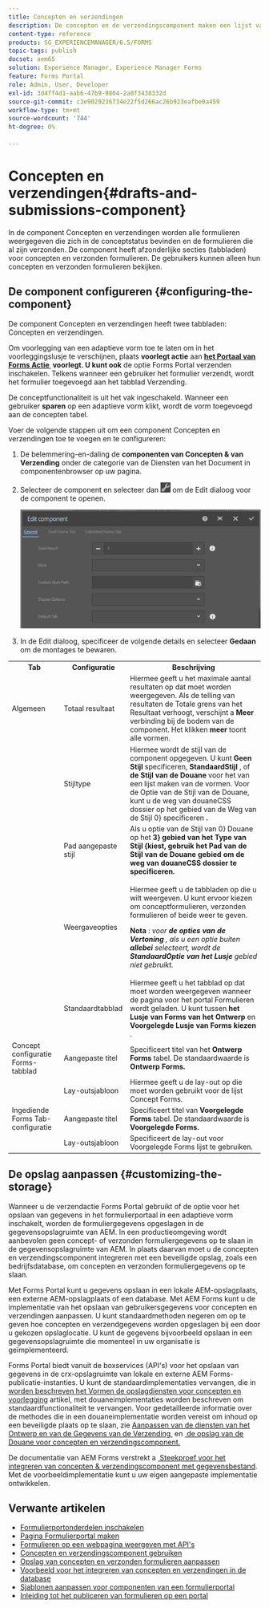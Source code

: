 ```yaml
---
title: Concepten en verzendingen
description: De concepten en de verzendingscomponent maken een lijst van vormen die in de ontwerpstaat zijn en reeds voorgelegd. U kunt de vormgeving en stijl van de component aanpassen.
content-type: reference
products: SG_EXPERIENCEMANAGER/6.5/FORMS
topic-tags: publish
docset: aem65
solution: Experience Manager, Experience Manager Forms
feature: Forms Portal
role: Admin, User, Developer
exl-id: 3d4ff4d1-aab6-47b9-9804-2a0f3438332d
source-git-commit: c3e9029236734e22f5d266ac26b923eafbe0a459
workflow-type: tm+mt
source-wordcount: '744'
ht-degree: 0%

---
```


# Concepten en verzendingen{#drafts-and-submissions-component}

In de component Concepten en verzendingen worden alle formulieren weergegeven die zich in de conceptstatus bevinden en de formulieren die al zijn verzonden. De component heeft afzonderlijke secties (tabbladen) voor concepten en verzonden formulieren. De gebruikers kunnen alleen hun concepten en verzonden formulieren bekijken.

## De component configureren {#configuring-the-component}

De component Concepten en verzendingen heeft twee tabbladen: Concepten en verzendingen.

Om voorlegging van een adaptieve vorm toe te laten om in het voorleggingslusje te verschijnen, plaats **voorlegt actie** aan **[het Portaal van Forms Actie &#x200B;](../../forms/using/configuring-submit-actions.md) voorlegt. U kunt ook** de optie Forms Portal verzenden inschakelen. Telkens wanneer een gebruiker het formulier verzendt, wordt het formulier toegevoegd aan het tabblad Verzending.

De conceptfunctionaliteit is uit het vak ingeschakeld. Wanneer een gebruiker **sparen** op een adaptieve vorm klikt, wordt de vorm toegevoegd aan de concepten tabel.

Voer de volgende stappen uit om een component Concepten en verzendingen toe te voegen en te configureren:

1. De belemmering-en-daling de **componenten van Concepten &amp; van Verzending** onder de categorie van de Diensten van het Document in componentenbrowser op uw pagina.
1. Selecteer de component en selecteer dan ![&#x200B; settings_icon &#x200B;](assets/settings_icon.png) om de Edit dialoog voor de component te openen.

   ![&#x200B; Concepten &amp; component van de Verzending &#x200B;](assets/drafts-submissions-edit.png)

1. In de Edit dialoog, specificeer de volgende details en selecteer **Gedaan** om de montages te bewaren.

<table>
 <tbody>
  <tr>
   <th>Tab</th>
   <th>Configuratie</th>
   <th>Beschrijving</th>
  </tr>
  <tr>
   <td>Algemeen</td>
   <td>Totaal resultaat</td>
   <td>Hiermee geeft u het maximale aantal resultaten op dat moet worden weergegeven. Als de telling van resultaten de Totale grens van het Resultaat verhoogt, verschijnt a <strong> Meer </strong> verbinding bij de bodem van de component. Het klikken <strong> meer </strong> toont alle vormen. </td>
  </tr>
  <tr>
   <td> </td>
   <td>Stijltype</td>
   <td>Hiermee wordt de stijl van de component opgegeven. U kunt <strong> Geen Stijl </strong> specificeren, <strong> StandaardStijl </strong>, of <strong> de Stijl van de Douane </strong> voor het van een lijst maken van de vormen. Voor de Optie van de Stijl van de Douane, kunt u de weg van douaneCSS dossier op het </strong> gebied van de Weg van de Stijl 0&rbrace; specificeren <strong>.</strong><strong></td>
  </tr>
  <tr>
   <td> </td>
   <td>Pad aangepaste stijl</td>
   <td>Als u </strong> optie van de Stijl van 0&rbrace; Douane op het <strong> 3&rbrace; gebied van het Type van Stijl &lbrace;kiest, gebruik het <strong> Pad van de Stijl van de Douane </strong> gebied om de weg van douaneCSS dossier te specificeren.<strong></strong> </td>
  </tr>
  <tr>
   <td> </td>
   <td>Weergaveopties</td>
   <td><p>Hiermee geeft u de tabbladen op die u wilt weergeven. U kunt ervoor kiezen om conceptformulieren, verzonden formulieren of beide weer te geven. </p> <p><strong> Nota </strong>:<em> voor <strong> de opties van de Vertoning </strong>, als u een optie buiten <strong> allebei </strong> selecteert, wordt de <strong> StandaardOptie van het Lusje </strong> gebied niet gebruikt.</em></p> </td>
  </tr>
  <tr>
   <td> </td>
   <td>Standaardtabblad</td>
   <td>Hiermee geeft u het tabblad op dat moet worden weergegeven wanneer de pagina voor het portal Formulieren wordt geladen. U kunt tussen <strong> het Lusje van Forms van het Ontwerp </strong> en <strong> Voorgelegde Lusje van Forms kiezen </strong>.</td>
  </tr>
  <tr>
   <td>Concept configuratie Forms-tabblad</td>
   <td>Aangepaste titel</td>
   <td>Specificeert titel van het <strong> Ontwerp Forms </strong> tabel. De standaardwaarde is <strong> Ontwerp Forms.</strong></td>
  </tr>
  <tr>
   <td> </td>
   <td>Lay-outsjabloon</td>
   <td>Hiermee geeft u de lay-out op die moet worden gebruikt voor de lijst Concept Forms.</td>
  </tr>
  <tr>
   <td>Ingediende Forms Tab-configuratie</td>
   <td>Aangepaste titel </td>
   <td>Specificeert titel van <strong> Voorgelegde Forms </strong> tabel. De standaardwaarde is <strong> Voorgelegde Forms.</strong></td>
  </tr>
  <tr>
   <td> </td>
   <td>Lay-outsjabloon</td>
   <td>Specificeert de lay-out voor Voorgelegde Forms <strong> </strong> lijst te gebruiken. </td>
  </tr>
 </tbody>
</table>

## De opslag aanpassen {#customizing-the-storage}

Wanneer u de verzendactie Forms Portal gebruikt of de optie voor het opslaan van gegevens in het formulierportaal in een adaptieve vorm inschakelt, worden de formuliergegevens opgeslagen in de gegevensopslagruimte van AEM. In een productieomgeving wordt aanbevolen geen concept- of verzonden formuliergegevens op te slaan in de gegevensopslagruimte van AEM. In plaats daarvan moet u de concepten en verzendingscomponent integreren met een beveiligde opslag, zoals een bedrijfsdatabase, om concepten en verzonden formuliergegevens op te slaan.

Met Forms Portal kunt u gegevens opslaan in een lokale AEM-opslagplaats, een externe AEM-opslagplaats of een database. Met AEM Forms kunt u de implementatie van het opslaan van gebruikersgegevens voor concepten en verzendingen aanpassen. U kunt standaardmethoden negeren om op te geven hoe concepten en verzendgegevens worden opgeslagen bij een door u gekozen opslaglocatie. U kunt de gegevens bijvoorbeeld opslaan in een gegevensopslagruimte die momenteel in uw organisatie is geïmplementeerd.

Forms Portal biedt vanuit de boxservices (API&#39;s) voor het opslaan van gegevens in de crx-opslagruimte van lokale en externe AEM Forms-publicatie-instanties. U kunt de standaardimplementaties vervangen, die in [&#x200B; worden beschreven het Vormen de opslagdiensten voor concepten en voorlegging &#x200B;](/help/forms/using/configuring-draft-submission-storage.md) artikel, met douaneimplementaties worden beschreven om standaardfunctionaliteit te vervangen. Voor gedetailleerde informatie over de methodes die in een douaneimplementatie worden vereist om inhoud op een beveiligde plaats op te slaan, zie [&#x200B; Aanpassen van de diensten van het Ontwerp en van de Gegevens van de Verzending &#x200B;](/help/forms/using/custom-draft-submission-data-services.md) en [&#x200B; de opslag van de Douane voor concepten en verzendingscomponent.](/help/forms/using/adding-custom-storage-provider-forms.md)

De documentatie van AEM Forms verstrekt a [&#x200B; Steekproef voor het integreren van concepten &amp; verzendingscomponent met gegevensbestand &#x200B;](integrate-draft-submission-database.md). Met de voorbeeldimplementatie kunt u uw eigen aangepaste implementatie ontwikkelen.

## Verwante artikelen

* [Formulierportonderdelen inschakelen](/help/forms/using/enabling-forms-portal-components.md)
* [Pagina Formulierportal maken](/help/forms/using/creating-form-portal-page.md)
* [Formulieren op een webpagina weergeven met API&#39;s](/help/forms/using/listing-forms-webpage-using-apis.md)
* [Concepten en verzendingscomponent gebruiken](/help/forms/using/draft-submission-component.md)
* [Opslag van concepten en verzonden formulieren aanpassen](/help/forms/using/draft-submission-component.md)
* [Voorbeeld voor het integreren van concepten en verzendingen in de database](/help/forms/using/integrate-draft-submission-database.md)
* [Sjablonen aanpassen voor componenten van een formulierportal](/help/forms/using/customizing-templates-forms-portal-components.md)
* [Inleiding tot het publiceren van formulieren op een portal](/help/forms/using/introduction-publishing-forms.md)
